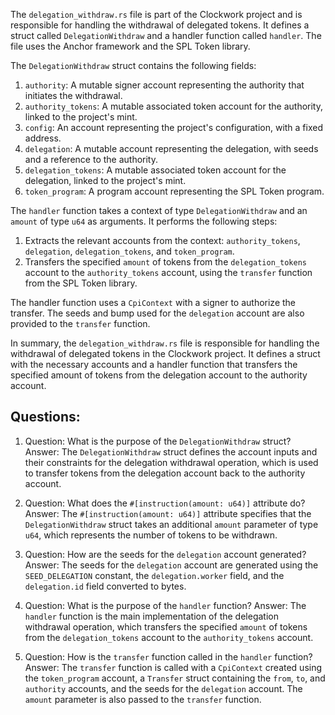 The `delegation_withdraw.rs` file is part of the Clockwork project and is responsible for handling the withdrawal of delegated tokens. It defines a struct called `DelegationWithdraw` and a handler function called `handler`. The file uses the Anchor framework and the SPL Token library.

The `DelegationWithdraw` struct contains the following fields:

1. `authority`: A mutable signer account representing the authority that initiates the withdrawal.
2. `authority_tokens`: A mutable associated token account for the authority, linked to the project's mint.
3. `config`: An account representing the project's configuration, with a fixed address.
4. `delegation`: A mutable account representing the delegation, with seeds and a reference to the authority.
5. `delegation_tokens`: A mutable associated token account for the delegation, linked to the project's mint.
6. `token_program`: A program account representing the SPL Token program.

The `handler` function takes a context of type `DelegationWithdraw` and an `amount` of type `u64` as arguments. It performs the following steps:

1. Extracts the relevant accounts from the context: `authority_tokens`, `delegation`, `delegation_tokens`, and `token_program`.
2. Transfers the specified `amount` of tokens from the `delegation_tokens` account to the `authority_tokens` account, using the `transfer` function from the SPL Token library.

The handler function uses a `CpiContext` with a signer to authorize the transfer. The seeds and bump used for the `delegation` account are also provided to the `transfer` function.

In summary, the `delegation_withdraw.rs` file is responsible for handling the withdrawal of delegated tokens in the Clockwork project. It defines a struct with the necessary accounts and a handler function that transfers the specified amount of tokens from the delegation account to the authority account.
## Questions: 
 1. Question: What is the purpose of the `DelegationWithdraw` struct?
   Answer: The `DelegationWithdraw` struct defines the account inputs and their constraints for the delegation withdrawal operation, which is used to transfer tokens from the delegation account back to the authority account.

2. Question: What does the `#[instruction(amount: u64)]` attribute do?
   Answer: The `#[instruction(amount: u64)]` attribute specifies that the `DelegationWithdraw` struct takes an additional `amount` parameter of type `u64`, which represents the number of tokens to be withdrawn.

3. Question: How are the seeds for the `delegation` account generated?
   Answer: The seeds for the `delegation` account are generated using the `SEED_DELEGATION` constant, the `delegation.worker` field, and the `delegation.id` field converted to bytes.

4. Question: What is the purpose of the `handler` function?
   Answer: The `handler` function is the main implementation of the delegation withdrawal operation, which transfers the specified `amount` of tokens from the `delegation_tokens` account to the `authority_tokens` account.

5. Question: How is the `transfer` function called in the `handler` function?
   Answer: The `transfer` function is called with a `CpiContext` created using the `token_program` account, a `Transfer` struct containing the `from`, `to`, and `authority` accounts, and the seeds for the `delegation` account. The `amount` parameter is also passed to the `transfer` function.
    